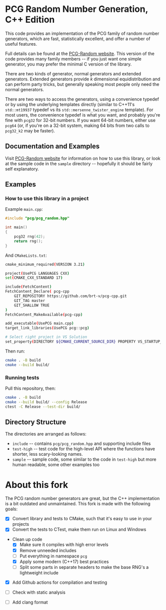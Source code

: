 # PCG Random Number Generation, C++ Edition

[PCG-Random website]: http://www.pcg-random.org

This code provides an implementation of the PCG family of random number
generators, which are fast, statistically excellent, and offer a number of
useful features.

Full details can be found at the [PCG-Random website].  This version
of the code provides many family members -- if you just want one
simple generator, you may prefer the minimal C version of the library.

There are two kinds of generator, normal generators and extended generators.
Extended generators provide *k* dimensional equidistribution and can perform
party tricks, but generally speaking most people only need the normal
generators.

There are two ways to access the generators, using a convenience typedef
or by using the underlying templates directly (similar to C++11's `std::mt19937` typedef vs its `std::mersenne_twister_engine` template).  For most users, the convenience typedef is what you want, and probably you're fine with `pcg32` for 32-bit numbers.  If you want 64-bit numbers, either use `pcg64` (or, if you're on a 32-bit system, making 64 bits from two calls to `pcg32_k2` may be faster).

## Documentation and Examples

Visit [PCG-Random website] for information on how to use this library, or look
at the sample code in the `sample` directory -- hopefully it should be fairly
self explanatory.

## Examples

### How to use this library in a project

Example `main.cpp`:
```cpp
#include "pcg/pcg_random.hpp"

int main()
{
    pcg32 rng(42);
    return rng();
}
```

And `CMakeLists.txt`:
```bash
cmake_minimum_required(VERSION 3.21)

project(UsePCG LANGUAGES CXX)
set(CMAKE_CXX_STANDARD 17)

include(FetchContent)
FetchContent_Declare( pcg-cpp
    GIT_REPOSITORY https://github.com/brt-v/pcg-cpp.git
    GIT_TAG master
    GIT_SHALLOW TRUE
)
FetchContent_MakeAvailable(pcg-cpp)

add_executable(UsePCG main.cpp)
target_link_libraries(UsePCG pcg::pcg)

# Select right project in VS Solution
set_property(DIRECTORY ${CMAKE_CURRENT_SOURCE_DIR} PROPERTY VS_STARTUP_PROJECT UsePCG)
```
Then run:
```bash
cmake . -B build
cmake --build build/
```

### Running tests

Pull this repository, then:
```bash
cmake . -B build
cmake --build build/ --config Release
ctest -C Release --test-dir build/
```


## Directory Structure

The directories are arranged as follows:

* `include` -- contains `pcg/pcg_random.hpp` and supporting include files
* `test-high` -- test code for the high-level API where the functions have
  shorter, less scary-looking names.
* `sample` -- sample code, some similar to the code in `test-high` but more 
  human readable, some other examples too

# About this fork

The PCG random number generators are great, but the C++ implementation is a bit outdated and unmaintained. This fork is made with the following goals:

- [x] Convert library and tests to CMake, such that it's easy to use in your projects
- [x] Convert the tests to CTest, make them run on Linux and Windows
- Clean up code
  - [x] Make sure it compiles with high error levels
  - [x] Remove unneeded includes
  - [ ] Put everything in namespace `pcg`
  - [x] Apply some modern (C++17) best practices
  - [ ] Split some parts in separate headers to make the base RNG's a lightweight include
- [x] Add Github actions for compilation and testing
- [ ] Check with static analysis 
- [ ] Add clang format

